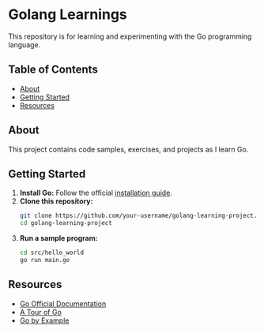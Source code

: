 
# Golang Learnings

This repository is for learning and experimenting with the Go programming language.

## Table of Contents

- [About](#about)
- [Getting Started](#getting-started)
- [Resources](#resources)


## About

This project contains code samples, exercises, and projects as I learn Go.

## Getting Started

1. **Install Go:** Follow the official [installation guide](https://golang.org/doc/install).
2. **Clone this repository:**
   ```sh
   git clone https://github.com/your-username/golang-learning-project.git
   cd golang-learning-project
   ```
3. **Run a sample program:**
   ```sh
   cd src/hello_world
   go run main.go
   ```
## Resources

- [Go Official Documentation](https://golang.org/doc/)
- [A Tour of Go](https://tour.golang.org/welcome/1)
- [Go by Example](https://gobyexample.com/)

